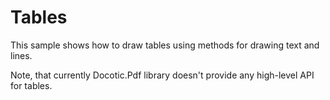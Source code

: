 # Tables
This sample shows how to draw tables using methods for drawing text and lines.

Note, that currently Docotic.Pdf library doesn't provide any high-level API for tables.